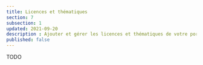 ```yaml
---
title: Licences et thématiques
section: 7
subsection: 1
updated: 2021-09-20
description : Ajouter et gérer les licences et thématiques de votre portail
published: false
---
```

TODO
